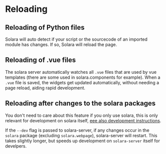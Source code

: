 # Reloading

## Reloading of Python files

Solara will auto detect if your script or the sourcecode of an imported module has changes. If so, Solara will reload the page.

## Reloading of .vue files

The solara server automatically watches all `.vue` files that are used by vue templates (there are some used in solara.components for example).
When a `.vue` file is saved, the widgets get updated automatically, without needing a page reload, aiding rapid development.


## Reloading after changes to the solara packages


You don't need to care about this feature if you only use solara, this is only relevant for development on solara itself, [eee also development instructions](/docs/development).

If the `--dev` flag is passed to solara-server, if any changes occur in the `solara` package (excluding `solara.webpage`), solara-server will restart. This takes slightly longer, but speeds up development on `solara-server` itself for develpers.
